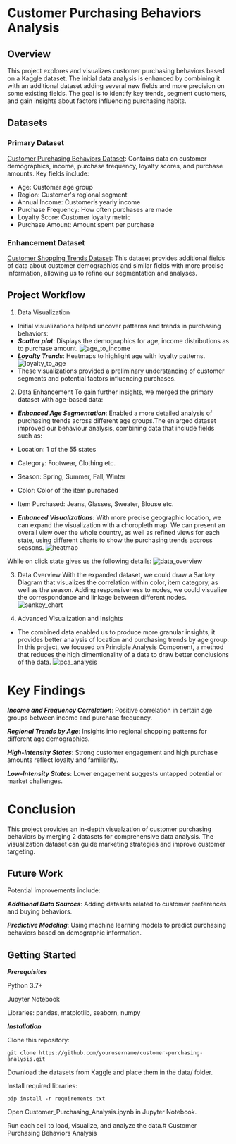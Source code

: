 
# Customer Purchasing Behaviors Analysis

## Overview
This project explores and visualizes customer purchasing behaviors based on a Kaggle dataset. The initial data analysis is enhanced by combining it with an additional dataset adding several new fields and more precision on some existing fields. The goal is to identify key trends, segment customers, and gain insights about factors influencing purchasing habits.

## Datasets

### Primary Dataset
[Customer Purchasing Behaviors Dataset](https://www.kaggle.com/datasets/hanaksoy/customer-purchasing-behaviors): Contains data on customer demographics, income, purchase frequency, loyalty scores, and purchase amounts. Key fields include:
- Age: Customer age group
- Region: Customer's regional segment
- Annual Income: Customer’s yearly income
- Purchase Frequency: How often purchases are made
- Loyalty Score: Customer loyalty metric
- Purchase Amount: Amount spent per purchase

### Enhancement Dataset
[Customer Shopping Trends Dataset](https://www.kaggle.com/datasets/iamsouravbanerjee/customer-shopping-trends-dataset): This dataset provides additional fields of data about customer demographics and similar fields with more precise information, allowing us to refine our segmentation and analyses.


## Project Workflow
1. Data Visualization

- Initial visualizations helped uncover patterns and trends in purchasing behaviors:
 - ***Scatter plot***: Displays the demographics for age, income distributions as to purchase amount.
![age_to_income](https://github.com/ychenhq/comp4471/blob/main/images/age_to_income.png)
 - ***Loyalty Trends***: Heatmaps to highlight age with loyalty patterns.
![loyalty_to_age](https://github.com/ychenhq/comp4471/blob/main/images/loyalty_to_age.png)
 - These visualizations provided a preliminary understanding of customer segments and potential factors influencing purchases.

2. Data Enhancement
To gain further insights, we merged the primary dataset with age-based data:

- ***Enhanced Age Segmentation***: Enabled a more detailed analysis of purchasing trends across different age groups.The enlarged dataset improved our behaviour analysis, combining data that include fields such as:
 - Location: 1 of the 55 states
 - Category: Footwear, Clothing etc.
 - Season: Spring, Summer, Fall, Winter
 - Color: Color of the item purchased
 - Item Purchased: Jeans, Glasses, Sweater, Blouse etc.

- ***Enhanced Visualizations***: With more precise geographic location, we can expand the visualization with a choropleth map. We can present an overall view over the whole country, as well as refined views for each state, using different charts to show the purchasing trends accross seasons.
![heatmap](https://github.com/ychenhq/comp4471/blob/main/images/heatmap.png)

While on click state gives us the following details:
![data_overview](https://github.com/ychenhq/comp4471/blob/main/images/data_overview.png)

3. Data Overview
With the expanded dataset, we could draw a Sankey Diagram that visualizes the correlation within color, item category, as well as the season. Adding responsiveness to nodes, we could visualize the correspondance and linkage between different nodes. 
![sankey_chart](https://github.com/ychenhq/comp4471/blob/main/images/sankey_chart.png)

4. Advanced Visualization and Insights
- The combined data enabled us to produce more granular insights, it provides better analysis of location and purchasing trends by age group. In this project, we focused on Principle Analysis Component, a method that reduces the high dimentionality of a data to draw better conclusions of the data.
![pca_analysis](https://github.com/ychenhq/comp4471/blob/main/images/pca_analysis.png)


# Key Findings
***Income and Frequency Correlation***: Positive correlation in certain age groups between income and purchase frequency.

***Regional Trends by Age***: Insights into regional shopping patterns for different age demographics.

***High-Intensity States***: Strong customer engagement and high purchase amounts reflect loyalty and familiarity.

***Low-Intensity States***: Lower engagement suggests untapped potential or market challenges.

# Conclusion
This project provides an in-depth visualzation of customer purchasing behaviors by merging 2 datasets for comprehensive data analysis. The visualization dataset can guide marketing strategies and improve customer targeting.

## Future Work
Potential improvements include:

***Additional Data Sources***: Adding datasets related to customer preferences and buying behaviors.

***Predictive Modeling***: Using machine learning models to predict purchasing behaviors based on demographic information.

## Getting Started
***Prerequisites***

Python 3.7+

Jupyter Notebook

Libraries: pandas, matplotlib, seaborn, numpy

***Installation***

Clone this repository:

`git clone https://github.com/yourusername/customer-purchasing-analysis.git`

Download the datasets from Kaggle and place them in the data/ folder.

Install required libraries:

`pip install -r requirements.txt`

Open Customer_Purchasing_Analysis.ipynb in Jupyter Notebook.

Run each cell to load, visualize, and analyze the data.# Customer Purchasing Behaviors Analysis